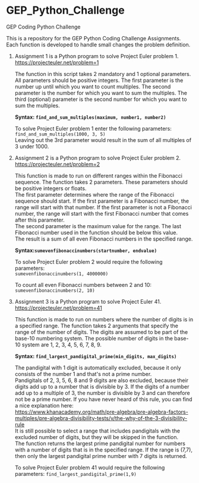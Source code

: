 # GEP_Python_Challenge
GEP Coding Python Challenge

This is a repository for the GEP Python Coding Challenge Assignments.  
Each function is developed to handle small changes the problem definition.

1.  Assignment 1 is a Python program to solve Project Euler problem 1.  
    https://projecteuler.net/problem=1
    
    The function in this script takes 2 mandatory and 1 optional parameters. 
    All parameters should be positive integers.
    The first parameter is the number up until which you want to count multiples.
    The second parameter is the number for which you want to sum the multiples.
    The third (optional) parameter is the second number for which you want to sum the multiples.  

    **Syntax: 
    `find_and_sum_multiples(maximum, number1, number2)`**

    To solve Project Euler problem 1 enter the following parameters:  
    `find_and_sum_multiples(1000, 3, 5)`  
    Leaving out the 3rd parameter would result in the sum of all multiples of 3 under 1000.
    
2.  Assignment 2 is a Python program to solve Project Euler problem 2.  
    https://projecteuler.net/problem=2  
    
    This function is made to run on different ranges within the Fibonacci sequence.
    The function takes 2 parameters. These parameters should be positive integers or floats.  
    The first parameter determines where the range of the Fibonacci sequence should start.
    If the first parameter is a Fibonacci number, the range will start with that number.
    If the first parameter is not a Fibonacci number, the range will start with the first 
    Fibonacci number that comes after this parameter.  
    The second parameter is the maximum value for the range. The last Fibonacci number 
    used in the function should be below this value.  
    The result is a sum of all even Fibonacci numbers in the specified range.
    
    **Syntax:`sumevenfibonaccinumbers(startnumber, endvalue)`**
    
    To solve Project Euler problem 2 would require the following parameters:  
    `sumevenfibonaccinumbers(1, 4000000)`
    
    To count all even Fibonacci numbers between 2 and 10:  
    `sumevenfibonaccinumbers(2, 10)`
    
3.  Assignment 3 is a Python program to solve Project Euler 41.  
    https://projecteuler.net/problem=41
    
    This function is made to run on numbers where the number of digits is in a specified range.
    The function takes 2 arguments that specify the range of the number of digits.
    The digits are assumed to be part of the base-10 numbering system. 
    The possible number of digits in the base-10 system are 1, 2, 3, 4, 5, 6, 7, 8, 9.
    
    **Syntax: `find_largest_pandigital_prime(min_digits, max_digits)`**
    
    The pandigital with 1 digit is automatically excluded, because it only consists of the number 1 and 
    that's not a prime number.  
    Pandigitals of 2, 3, 5, 6, 8 and 9 digits are also excluded, because their digits add up to a 
    number that is divisible by 3. If the digits of a number add up to a multiple of 3, 
    the number is divisible by 3 and can therefore not be a prime number. If you have never 
    heard of this rule, you can find a nice explanation here:  
    https://www.khanacademy.org/math/pre-algebra/pre-algebra-factors-multiples/pre-algebra-divisibility-tests/v/the-why-of-the-3-divisibility-rule  
    It is still possible to select a range that includes pandigitals with the excluded number of digits, 
    but they will be skipped in the function.  
    The function returns the largest prime pandigital number for numbers with a number of digits 
    that is in the specified range. If the range is (7,7), then only the largest pandigital 
    prime number with 7 digits is returned.
    
    To solve Project Euler problem 41 would require the following parameters:
    `find_largest_pandigital_prime(1,9)`
    
    
    
    
   